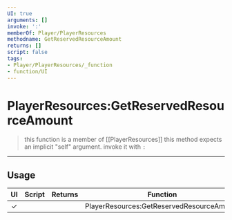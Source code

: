 ```yaml
---
UI: true
arguments: []
invoke: ':'
memberOf: Player/PlayerResources
methodname: GetReservedResourceAmount
returns: []
script: false
tags:
- Player/PlayerResources/_function
- function/UI
---
```

# PlayerResources:GetReservedResourceAmount
> this function is a member of [[PlayerResources]]
> this method expects an implicit "self" argument. invoke it with `:`
-----
## Usage
|  UI | Script | Returns | Function | Arguments |
|:---:|:------:|-------:|:--------:|:---------|
|✓| ||PlayerResources:GetReservedResourceAmount||
